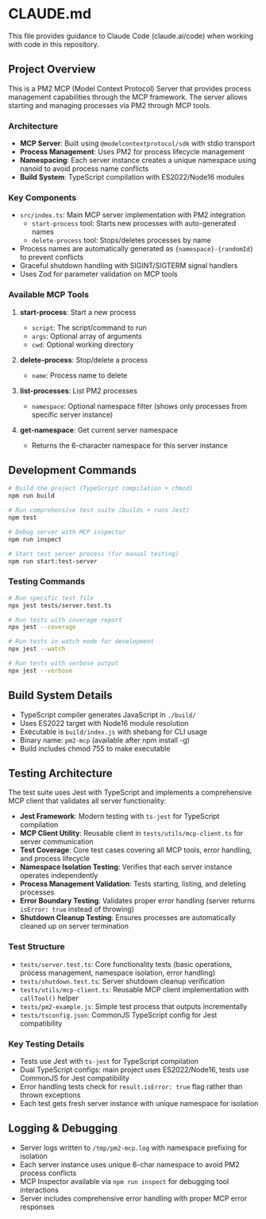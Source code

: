 # CLAUDE.md

This file provides guidance to Claude Code (claude.ai/code) when working with code in this repository.

## Project Overview

This is a PM2 MCP (Model Context Protocol) Server that provides process management capabilities through the MCP framework. The server allows starting and managing processes via PM2 through MCP tools.

### Architecture

- **MCP Server**: Built using `@modelcontextprotocol/sdk` with stdio transport
- **Process Management**: Uses PM2 for process lifecycle management  
- **Namespacing**: Each server instance creates a unique namespace using nanoid to avoid process name conflicts
- **Build System**: TypeScript compilation with ES2022/Node16 modules

### Key Components

- `src/index.ts`: Main MCP server implementation with PM2 integration
  - `start-process` tool: Starts new processes with auto-generated names
  - `delete-process` tool: Stops/deletes processes by name
- Process names are automatically generated as `{namespace}-{randomId}` to prevent conflicts
- Graceful shutdown handling with SIGINT/SIGTERM signal handlers
- Uses Zod for parameter validation on MCP tools

### Available MCP Tools

1. **start-process**: Start a new process
   - `script`: The script/command to run
   - `args`: Optional array of arguments
   - `cwd`: Optional working directory
   
2. **delete-process**: Stop/delete a process
   - `name`: Process name to delete

3. **list-processes**: List PM2 processes
   - `namespace`: Optional namespace filter (shows only processes from specific server instance)

4. **get-namespace**: Get current server namespace
   - Returns the 6-character namespace for this server instance


## Development Commands

```bash
# Build the project (TypeScript compilation + chmod)
npm run build

# Run comprehensive test suite (builds + runs Jest)
npm test

# Debug server with MCP inspector
npm run inspect

# Start test server process (for manual testing)
npm run start:test-server
```

### Testing Commands
```bash
# Run specific test file
npx jest tests/server.test.ts

# Run tests with coverage report
npx jest --coverage

# Run tests in watch mode for development
npx jest --watch

# Run tests with verbose output
npx jest --verbose
```

## Build System Details

- TypeScript compiler generates JavaScript in `./build/`
- Uses ES2022 target with Node16 module resolution  
- Executable is `build/index.js` with shebang for CLI usage
- Binary name: `pm2-mcp` (available after npm install -g)
- Build includes chmod 755 to make executable

## Testing Architecture

The test suite uses Jest with TypeScript and implements a comprehensive MCP client that validates all server functionality:

- **Jest Framework**: Modern testing with `ts-jest` for TypeScript compilation
- **MCP Client Utility**: Reusable client in `tests/utils/mcp-client.ts` for server communication
- **Test Coverage**: Core test cases covering all MCP tools, error handling, and process lifecycle
- **Namespace Isolation Testing**: Verifies that each server instance operates independently
- **Process Management Validation**: Tests starting, listing, and deleting processes
- **Error Boundary Testing**: Validates proper error handling (server returns `isError: true` instead of throwing)
- **Shutdown Cleanup Testing**: Ensures processes are automatically cleaned up on server termination

### Test Structure
- `tests/server.test.ts`: Core functionality tests (basic operations, process management, namespace isolation, error handling)
- `tests/shutdown.test.ts`: Server shutdown cleanup verification
- `tests/utils/mcp-client.ts`: Reusable MCP client implementation with `callTool()` helper
- `tests/pm2-example.js`: Simple test process that outputs incrementally
- `tests/tsconfig.json`: CommonJS TypeScript config for Jest compatibility

### Key Testing Details
- Tests use Jest with `ts-jest` for TypeScript compilation
- Dual TypeScript configs: main project uses ES2022/Node16, tests use CommonJS for Jest compatibility
- Error handling tests check for `result.isError: true` flag rather than thrown exceptions
- Each test gets fresh server instance with unique namespace for isolation

## Logging & Debugging

- Server logs written to `/tmp/pm2-mcp.log` with namespace prefixing for isolation
- Each server instance uses unique 6-char namespace to avoid PM2 process conflicts  
- MCP Inspector available via `npm run inspect` for debugging tool interactions
- Server includes comprehensive error handling with proper MCP error responses
